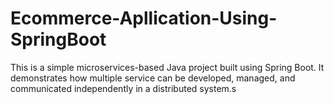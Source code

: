 # Ecommerce-Apllication-Using-SpringBoot
This is a simple microservices-based Java project built using Spring Boot. It demonstrates how multiple service can be developed, managed, and communicated independently in a distributed system.s
